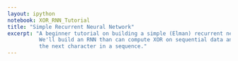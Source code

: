 ```yaml
---
layout: ipython
notebook: XOR_RNN_Tutorial
title: "Simple Recurrent Neural Network"
excerpt: "A beginner tutorial on building a simple (Elman) recurrent neural network in Python.
          We'll build an RNN than can compute XOR on sequential data and another that predict
          the next character in a sequence."
---
```

